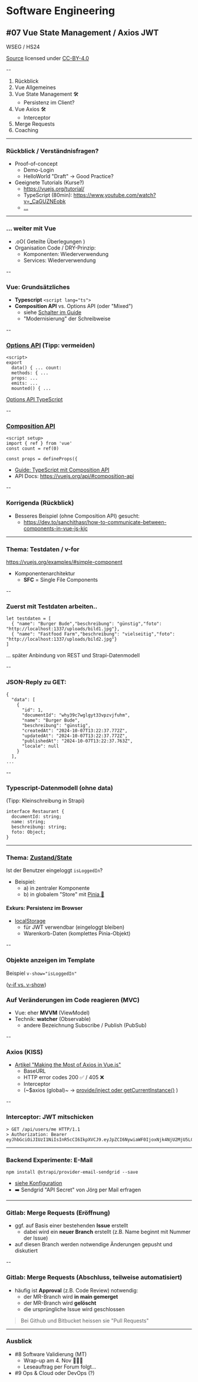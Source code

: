 # Software Engineering

## #07 Vue State Management / Axios JWT

WSEG / HS24

[Source](https://github.com/digital-sustainability/module-wseg/tree/24/hs/docs/slides/content/07) licensed under [CC-BY-4.0](https://github.com/digital-sustainability/module-wseg/blob/24/hs/LICENSE)

--

1. Rückblick
2. Vue Allgemeines
3. Vue State Management 🛠️
   - Persistenz im Client?
4. Vue Axios 🛠️
   - Interceptor
5. Merge Requests
6. Coaching

---

### Rückblick / Verständnisfragen?

- Proof-of-concept
  - Demo-Login
  - HelloWorld "Draft" -> Good Practice?
- Geeignete Tutorials (Kurse?)
  - https://vuejs.org/tutorial/
  - TypeScript (80min): https://www.youtube.com/watch?v=_CaGUZNEobk
  - [...](https://hackmd.io/@jb/wseg-materialien)

---

### ... weiter mit Vue

- .oO( Geteilte Überlegungen )
- Organisation Code / DRY-Prinzip:
  - Komponenten: Wiederverwendung
  - Services: Wiederverwendung

--

### Vue: Grundsätzliches

- **Typescript** `<script lang="ts">`
- **Composition API** vs. Options API (oder "Mixed")
  - siehe [Schalter im Guide](https://vuejs.org/guide/)
  - "Modernisierung" der Schreibweise

--

### [Options API](https://vuejs.org/guide/introduction.html#options-api) (Tipp: vermeiden)

```
<script>
export
  data() { ... count:
  methods: { ...
  props: ...
  emits: ...
  mounted() { ...
```

[Options API TypeScript](https://vuejs.org/guide/typescript/options-api.html)

--

### [Composition API](https://vuejs.org/guide/introduction.html#composition-api)

```
<script setup>
import { ref } from 'vue'
const count = ref(0)

const props = defineProps({
```

- [Guide: TypeScript mit Composition API](https://vuejs.org/guide/typescript/composition-api.html)
- API Docs: https://vuejs.org/api/#composition-api

--

### Korrigenda (Rückblick)

- Besseres Beispiel (ohne Composition API) gesucht:
  - https://dev.to/sanchithasr/how-to-communicate-between-components-in-vue-js-kjc

---

### Thema: Testdaten / v-for

https://vuejs.org/examples/#simple-component

- Komponentenarchitektur
  - **SFC** = Single File Components

--

### Zuerst mit Testdaten arbeiten..

```
let testdaten = [
  { "name": "Burger Bude","beschreibung": "günstig","foto": "http://localhost:1337/uploads/bild1.jpg"},
  { "name": "Fastfood Farm","beschreibung": "vielseitig","foto": "http://localhost:1337/uploads/bild2.jpg"}
]
```

... später Anbindung von REST und Strapi-Datenmodell

--

### JSON-Reply zu GET:

```
{
  "data": [
    {
      "id": 1,
      "documentId": "why39c7wglgyt33vpzvjfuhm",
      "name": "Burger Bude",
      "beschreibung": "günstig",
      "createdAt": "2024-10-07T13:22:37.772Z",
      "updatedAt": "2024-10-07T13:22:37.772Z",
      "publishedAt": "2024-10-07T13:22:37.763Z",
      "locale": null
    }
  ],
...
```

--

### Typescript-Datenmodell (ohne data)

(Tipp: Kleinschreibung in Strapi)

```
interface Restaurant {
  documentId: string;
  name: string;
  beschreibung: string;
  foto: Object;
}
```

---

### Thema: [Zustand/State](https://vuejs.org/guide/scaling-up/state-management.html)

Ist der Benutzer eingeloggt `isLoggedIn`?

- Beispiel:
  - a) in zentraler Komponente
  - b) in globalem "Store" mit [Pinia 🍍](https://pinia.vuejs.org/)

#### Exkurs: Persistenz im Browser

- [localStorage](https://developer.mozilla.org/en-US/docs/Web/API/Web_Storage_API)
  - für JWT verwendbar (eingeloggt bleiben)
  - Warenkorb-Daten (komplettes Pinia-Objekt)

--

### Objekte anzeigen im Template

Beispiel `v-show="isLoggedIn"`

([v-if vs. v-show](https://vuejs.org/guide/essentials/conditional.html#v-if-vs-v-show))

### Auf Veränderungen im Code reagieren (**MVC**)

- Vue: eher **MVVM** (ViewModel)
- Technik: **watcher** (Observable)
  - andere Bezeichnung Subscribe / Publish (PubSub)

--

### Axios (KISS)

- [Artikel "Making the Most of Axios in Vue.js"](https://medium.com/@rodin.dev/making-the-most-of-axios-in-vue-js-interceptors-request-cancellation-and-more-fa40dbc44b55)
  - BaseURL
  - HTTP error codes 200 ✅ / 405 ❌
  - Interceptor
  - (~$axios (global)~ -> [provide/inject oder getCurrentInstance()](https://stackoverflow.com/questions/68848942/how-to-call-a-custom-global-function-using-composition-api-vue3) )

--

### Interceptor: JWT mitschicken

```
> GET /api/users/me HTTP/1.1
> Authorization: Bearer eyJhbGciOiJIUzI1NiIsInR5cCI6IkpXVCJ9.eyJpZCI6NywiaWF0IjoxNjk4NjU2MjU5LCJleHAiOjE3MDEyNDgyNTl9.t6clZ6zWkAGHafbVR4dW4pO4BY60jz8L2Ygu9VupgXQ
```

---

### Backend Experimente: E-Mail

`npm install @strapi/provider-email-sendgrid --save`

- [siehe Konfiguration](https://market.strapi.io/providers/@strapi-provider-email-sendgrid)
- ➡️ Sendgrid "API Secret" von Jörg per Mail erfragen

---

### Gitlab: Merge Requests (Eröffnung)

- ggf. auf Basis einer bestehenden **Issue** erstellt
  - dabei wird ein **neuer Branch** erstellt (z.B. Name beginnt mit Nummer der Issue)
- auf diesen Branch werden notwendige Änderungen gepusht und diskutiert

--

### Gitlab: Merge Requests (Abschluss, teilweise automatisiert)

- häufig ist **Approval** (z.B. Code Review) notwendig:
  - der MR-Branch wird **in main gemerget**
  - der MR-Branch wird **gelöscht**
  - die ursprüngliche Issue wird geschlossen

> Bei Github und Bitbucket heissen sie "Pull Requests"

---

### Ausblick

- #8 Software Validierung (MT)
  - Wrap-up am 4. Nov 👩🏼‍‍🏫
  - Leseauftrag per Forum folgt...
- #9 Ops & Cloud oder DevOps (?)
